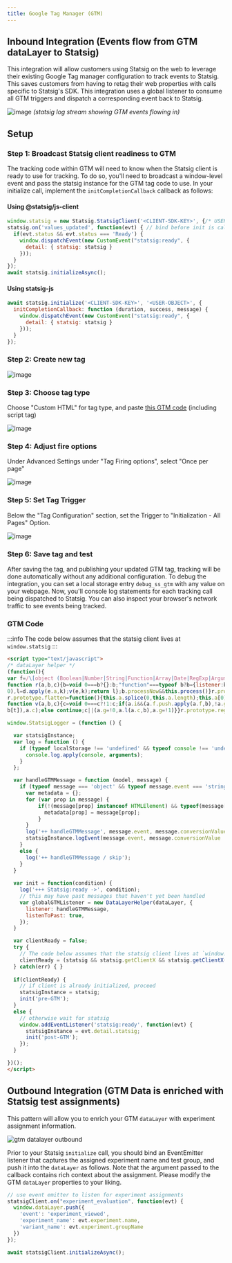 ```yaml
---
title: Google Tag Manager (GTM) 
---
```


## Inbound Integration (Events flow from GTM dataLayer to Statsig)

This integration will allow customers using Statsig on the web to leverage their existing Google Tag manager configuration to track events to Statsig. This saves customers from having to retag their web properties with calls specific to Statsig's SDK. This integration uses a global listener to consume all GTM triggers and dispatch a corresponding event back to Statsig.

![image](/img/gtm-logstream.png)
_(statsig log stream showing GTM events flowing in)_

## Setup

### Step 1: Broadcast Statsig client readiness to GTM
The tracking code within GTM will need to know when the Statsig client is ready to use for tracking. To do so, you'll need to broadcast a window-level event and pass the statsig instance for the GTM tag code to use. In your initialize call, implement the `initCompletionCallback` callback as follows:

#### Using @statsig/js-client
```js
window.statsig = new Statsig.StatsigClient('<CLIENT-SDK-KEY>', {/* USER */}, {/* OPTIONS */});
statsig.on('values_updated', function(evt) { // bind before init is called
  if(evt.status && evt.status === 'Ready') {
    window.dispatchEvent(new CustomEvent("statsig:ready", {
      detail: { statsig: statsig }
    }));        
  }
});
await statsig.initializeAsync();
```
#### Using statsig-js
```js
await statsig.initialize('<CLIENT-SDK-KEY>', '<USER-OBJECT>', {
  initCompletionCallback: function (duration, success, message) {
    window.dispatchEvent(new CustomEvent("statsig:ready", {
      detail: { statsig: statsig }
    }));
  }
}); 
```

### Step 2: Create new tag 
![image](/img/gtm-create-tag.png)

### Step 3: Choose tag type
Choose "Custom HTML" for tag type, and paste [this GTM code](#gtm-code) (including script tag)

![image](/img/gtm-tag-configuration.png)

### Step 4: Adjust fire options
Under Advanced Settings under "Tag Firing options", select "Once per page"

![image](/img/gtm-create-tag-options.png)

### Step 5: Set Tag Trigger
Below the "Tag Configuration" section, set the Trigger to "Initialization - All Pages" Option. 

![image](/img/gtm-tag-trigger.png)

### Step 6: Save tag and test
After saving the tag, and publishing your updated GTM tag, tracking will be done automatically without any additional configuration.
To debug the integration, you can set a local storage entry `debug_ss_gtm` with any value on your webpage. Now, you'll console log statements for each tracking call being dispatched to Statsig. You can also inspect your browser's network traffic to see events being tracked.

### GTM Code
:::info
The code below assumes that the statsig client lives at `window.statsig`
:::
```html
<script type="text/javascript">
/* dataLayer helper */
(function(){
var f=/\[object (Boolean|Number|String|Function|Array|Date|RegExp|Arguments)\]/;function g(a){return null==a?String(a):(a=f.exec(Object.prototype.toString.call(Object(a))))?a[1].toLowerCase():"object"}function m(a,b){return Object.prototype.hasOwnProperty.call(Object(a),b)}function n(a){if(!a||"object"!=g(a)||a.nodeType||a==a.window)return!1;try{if(a.constructor&&!m(a,"constructor")&&!m(a.constructor.prototype,"isPrototypeOf"))return!1}catch(c){return!1}for(var b in a);return void 0===b||m(a,b)};function p(a,b){var c={},d=c;a=a.split(".");for(var e=0;e<a.length-1;e++)d=d[a[e]]={};d[a[a.length-1]]=b;return c}function q(a,b){var c=!a._clear,d;for(d in a)if(m(a,d)){var e=a[d];"array"===g(e)&&c?("array"===g(b[d])||(b[d]=[]),q(e,b[d])):n(e)&&c?(n(b[d])||(b[d]={}),q(e,b[d])):b[d]=e}delete b._clear};
function r(a,b,c){b=void 0===b?{}:b;"function"===typeof b?b={listener:b,listenToPast:void 0===c?!1:c,processNow:!0,commandProcessors:{}}:b={listener:b.listener||function(){},listenToPast:b.listenToPast||!1,processNow:void 0===b.processNow?!0:b.processNow,commandProcessors:b.commandProcessors||{}};this.a=a;this.l=b.listener;this.j=b.listenToPast;this.g=this.i=!1;this.c={};this.f=[];this.b=b.commandProcessors;this.h=u(this);var d=this.a.push,e=this;this.a.push=function(){var k=[].slice.call(arguments,
0),l=d.apply(e.a,k);v(e,k);return l};b.processNow&&this.process()}r.prototype.process=function(){this.registerProcessor("set",function(){var c={};1===arguments.length&&"object"===g(arguments[0])?c=arguments[0]:2===arguments.length&&"string"===g(arguments[0])&&(c=p(arguments[0],arguments[1]));return c});this.i=!0;for(var a=this.a.length,b=0;b<a;b++)v(this,[this.a[b]],!this.j)};r.prototype.get=function(a){var b=this.c;a=a.split(".");for(var c=0;c<a.length;c++){if(void 0===b[a[c]])return;b=b[a[c]]}return b};
r.prototype.flatten=function(){this.a.splice(0,this.a.length);this.a[0]={};q(this.c,this.a[0])};r.prototype.registerProcessor=function(a,b){a in this.b||(this.b[a]=[]);this.b[a].push(b)};
function v(a,b,c){c=void 0===c?!1:c;if(a.i&&(a.f.push.apply(a.f,b),!a.g))for(;0<a.f.length;){b=a.f.shift();if("array"===g(b))a:{var d=a.c;g(b[0]);for(var e=b[0].split("."),k=e.pop(),l=b.slice(1),h=0;h<e.length;h++){if(void 0===d[e[h]])break a;d=d[e[h]]}try{d[k].apply(d,l)}catch(w){}}else if("arguments"===g(b)){e=a;k=[];l=b[0];if(e.b[l])for(d=e.b[l].length,h=0;h<d;h++)k.push(e.b[l][h].apply(e.h,[].slice.call(b,1)));a.f.push.apply(a.f,k)}else if("function"==typeof b)try{b.call(a.h)}catch(w){}else if(n(b))for(var t in b)q(p(t,
b[t]),a.c);else continue;c||(a.g=!0,a.l(a.c,b),a.g=!1)}}r.prototype.registerProcessor=r.prototype.registerProcessor;r.prototype.flatten=r.prototype.flatten;r.prototype.get=r.prototype.get;r.prototype.process=r.prototype.process;window.DataLayerHelper=r;function u(a){return{set:function(b,c){q(p(b,c),a.c)},get:function(b){return a.get(b)}}};})(); 

window.StatsigLogger = (function () {

  var statsigInstance;
  var log = function () {
    if (typeof localStorage !== 'undefined' && typeof console !== 'undefined' && localStorage.getItem('debug_ss_gtm')) {
      console.log.apply(console, arguments);
    }
  };

  var handleGTMMessage = function (model, message) {    
    if (typeof message === 'object' && typeof message.event === 'string') {
      var metadata = {};
      for (var prop in message) {
          if(!(message[prop] instanceof HTMLElement) && typeof(message[prop]) !== 'object') {
            metadata[prop] = message[prop];
          }
      }
      log('++ handleGTMMessage', message.event, message.conversionValue || null, metadata);
      statsigInstance.logEvent(message.event, message.conversionValue || null, metadata);
    }
    else {
      log('++ handleGTMMessage / skip');
    }
  }
  
  var init = function(condition) {
    log('+++ Statsig:ready ->', condition);
    // this may have past messages that haven't yet been handled
    var globalGTMListener = new DataLayerHelper(dataLayer, {
      listener: handleGTMMessage,
      listenToPast: true,
    });        
  }

  var clientReady = false;
  try {
    // The code below assumes that the statsig client lives at `window.statsig`
    clientReady = (statsig && statsig.getClientX && statsig.getClientX().ready) || statsig.loadingStatus === 'Ready';
  } catch(err) { }
  
  if(clientReady) {
    // if client is already initialized, proceed
    statsigInstance = statsig;
    init('pre-GTM');
  }
  else {
    // otherwise wait for statsig
    window.addEventListener('statsig:ready', function(evt) {
      statsigInstance = evt.detail.statsig;
      init('post-GTM');
    });  
  }

})();  
</script>
```

## Outbound Integration (GTM Data is enriched with Statsig test assignments)

This pattern will allow you to enrich your GTM `dataLayer` with experiment assignment information. 

![gtm datalayer outbound](/img/gtm-outbound.png)

Prior to your Statsig `initialize` call, you should bind an EventEmitter listener that captures the assigned experiment name and test group, and push it into the `dataLayer` as follows. Note that the argument passed to the callback contains rich context about the assignment. Please modify the GTM `dataLayer` properties to your liking. 

```js
// use event emitter to listen for experiment assignments
statsigClient.on("experiment_evaluation", function(evt) {
  window.dataLayer.push({
    'event': 'experiment_viewed',
    'experiment_name': evt.experiment.name, 
    'variant_name': evt.experiment.groupName
  })
});

await statsigClient.initializeAsync(); 
```


